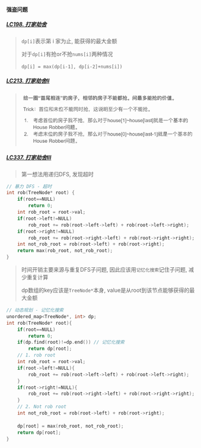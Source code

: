 #### 强盗问题

##### [LC198. 打家劫舍](/workspace/198.%E6%89%93%E5%AE%B6%E5%8A%AB%E8%88%8D.cpp)
> `dp[i]`表示第 i 家为止, 能获得的最大金额
> 
> 对于`dp[i]`有抢or不抢`nums[i]`两种情况
> 
> `dp[i] = max(dp[i-1], dp[i-2]+nums[i])`

##### [LC213. 打家劫舍II](/workspace/213.%E6%89%93%E5%AE%B6%E5%8A%AB%E8%88%8D-ii.cpp)
> ![LC213](/appendix/LC213.png)


##### [LC337. 打家劫舍III](/workspace/337.%E6%89%93%E5%AE%B6%E5%8A%AB%E8%88%8D-iii.cpp)
> 第一想法用递归DFS, 发现超时

```CPP
// 暴力 DFS - 超时
int rob(TreeNode* root) {
    if(root==NULL)
        return 0;
    int rob_root = root->val;
    if(root->left!=NULL)
        rob_root += rob(root->left->left) + rob(root->left->right);
    if(root->right!=NULL)
        rob_root += rob(root->right->left) + rob(root->right->right);
    int not_rob_root = rob(root->left) + rob(root->right);
    return max(rob_root, not_rob_root);
}
```

> 时间开销主要来源与重复DFS子问题, 因此应该用`记忆化搜索`记住子问题, 减少重复计算
> 
> dp数组的key应该是`TreeNode*`本身, value是从root到该节点能够获得的最大金额

```CPP
// 动态规划 - 记忆化搜索
unordered_map<TreeNode*, int> dp;
int rob(TreeNode* root){
    if(root==NULL)
        return 0;
    if(dp.find(root)!=dp.end()) // 记忆化搜索
        return dp[root];
    // 1. rob root
    int rob_root = root->val;
    if(root->left!=NULL){
        rob_root += rob(root->left->left) + rob(root->left->right);
    }
    if(root->right!=NULL){
        rob_root += rob(root->right->left) + rob(root->right->right);
    }
    // 2. Not rob root
    int not_rob_root = rob(root->left) + rob(root->right);
    
    dp[root] = max(rob_root, not_rob_root);
    return dp[root];
}
```